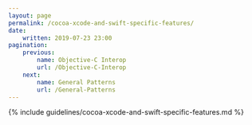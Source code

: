 ```yaml
---
layout: page
permalink: /cocoa-xcode-and-swift-specific-features/
date:
    written: 2019-07-23 23:00
pagination:
    previous:
        name: Objective-C Interop
        url: /Objective-C-Interop
    next:
        name: General Patterns
        url: /General-Patterns
---
```


{% include guidelines/cocoa-xcode-and-swift-specific-features.md %}
